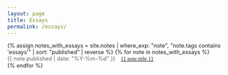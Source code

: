 ```yaml
---
layout: page
title: Essays
permalink: /essays/
---
```


<div class="essays-list" style="font-size: 0.9em;">
{% assign notes_with_essays = site.notes | where_exp: "note", "note.tags contains 'essays'" | sort: "published" | reverse %}
{% for note in notes_with_essays %}
  <article class="essay-item">
    <div style="display: flex; align-items: baseline; gap: 1em;">
      <time style="color: #666; white-space: nowrap;" datetime="{{ note.published | date_to_xmlschema }}">{{ note.published | date: "%Y-%m-%d" }}</time>
      <a class="internal-link" href="{{ site.baseurl }}{{ note.url }}" style="font-family: 'Aniron', serif;">{{ note.title }}</a>
    </div>
  </article>
{% endfor %}
</div> 